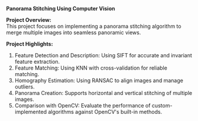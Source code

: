 **Panorama Stitching Using Computer Vision**

**Project Overview:**\
This project focuses on implementing a panorama stitching algorithm to merge multiple images into seamless panoramic views.

**Project Highlights:**
1. Feature Detection and Description: Using SIFT for accurate and invariant feature extraction.
2. Feature Matching: Using KNN with cross-validation for reliable matching.
3. Homography Estimation: Using RANSAC to align images and manage outliers.
4. Panorama Creation: Supports horizontal and vertical stitching of multiple images.
5. Comparison with OpenCV: Evaluate the performance of custom-implemented algorithms against OpenCV's built-in methods.

